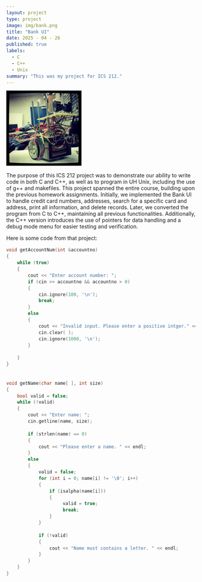 ```yaml
---
layout: project
type: project
image: img/bank.png
title: "Bank UI"
date: 2025 - 04 - 26
published: true
labels:
  - C
  - C++
  - Unix
summary: "This was my project for ICS 212."
---
```


<div class="text-center p-4">
  <img width="200px" src="../img/micromouse/micromouse-robot.png" class="img-thumbnail" >
</div>

The purpose of this ICS 212 project was to demonstrate our ability to write code in both C and C++, as well as to program in UH Unix, including the use of g++ and makefiles. This project spanned the entire course, building upon the previous homework assignments. Initially, we implemented the Bank UI to handle credit card numbers, addresses, search for a specific card and address, print all information, and delete records. Later, we converted the program from C to C++, maintaining all previous functionalities. Additionally, the C++ version introduces the use of pointers for data handling and a debug mode menu for easier testing and verification.


Here is some code from that project:

```cpp
void getAccountNum(int &accountno)
{
    while (true)
    {
        cout << "Enter account number: ";
        if (cin >> accountno && accountno > 0)
        {
            cin.ignore(100, '\n'); 
            break;
        }
        else
        {
            cout << "Invalid input. Please enter a positive intger." << endl;
            cin.clear( );
            cin.ignore(1000, '\n');
        }

    }
}
 

void getName(char name[ ], int size)
{
    bool valid = false;
    while (!valid)
    {
        cout << "Enter name: ";
        cin.getline(name, size);
        
        if (strlen(name) == 0)
        {
            cout << "Please enter a name. " << endl;
        } 
        else
        {
            valid = false;
            for (int i = 0; name[i] != '\0'; i++)
            {
                if (isalpha(name[i])) 
                {
                     valid = true;
                     break; 
                }
            }
         
            if (!valid)
            {
                cout << "Name must contains a letter. " << endl;
            }
        }
    }
}
```
